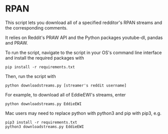 # RPAN
This script lets you download all of a specified redditor's RPAN streams and the corresponding comments.

It relies on Reddit's PRAW API and the Python packages youtube-dl, pandas and PRAW.

To run the script, navigate to the script in your OS's command line interface and install the required packages with

```
pip install -r requirements.txt
```

Then, run the script with

```
python downloadstreams.py [streamer's reddit username]
```

For example, to download all of EddieEWI's streams, enter

```
python downloadstreams.py EddieEWI
```

Mac users may need to replace python with python3 and pip with pip3, e.g.

```
pip3 install -r requirements.txt
python3 downloadstreams.py EddieEWI
```
